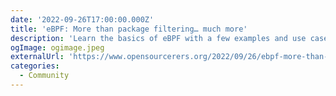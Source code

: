 ```yaml
---
date: '2022-09-26T17:00:00.000Z'
title: 'eBPF: More than package filtering… much more'
description: 'Learn the basics of eBPF with a few examples and use cases to get started on your learning journey'
ogImage: ogimage.jpeg
externalUrl: 'https://www.opensourcerers.org/2022/09/26/ebpf-more-than-package-filtering-much-more/'
categories:
  - Community
---
```

